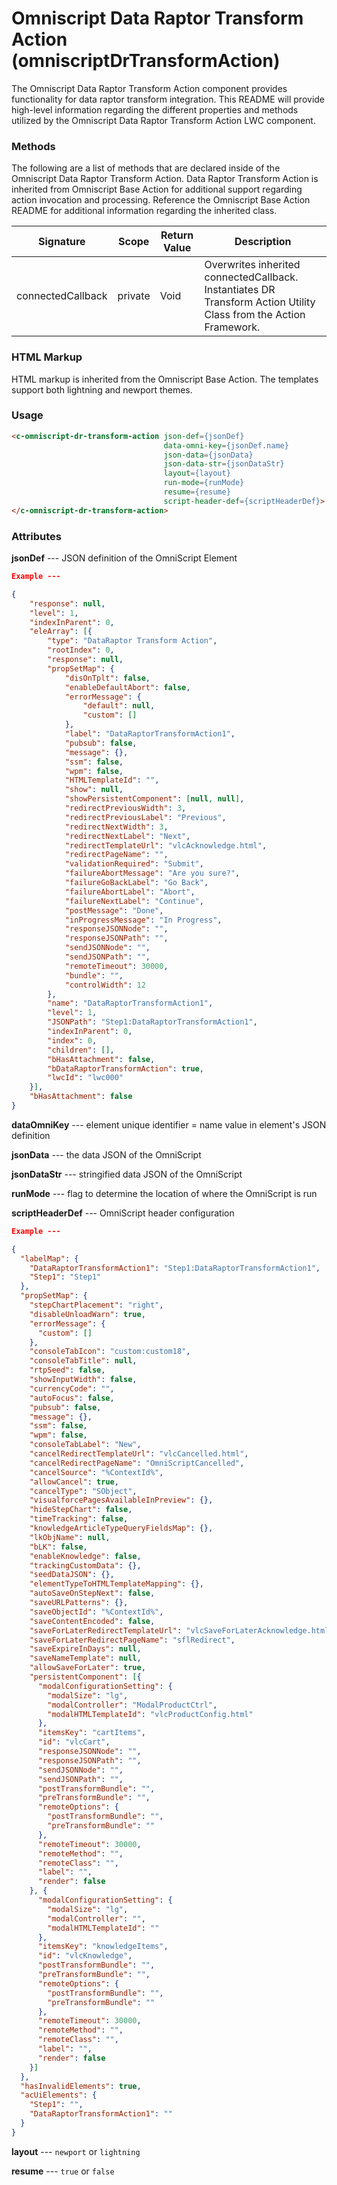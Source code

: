 # Omniscript Data Raptor Transform Action (omniscriptDrTransformAction)

The Omniscript Data Raptor Transform Action component provides functionality for data raptor transform integration. This README will provide high-level information regarding the different properties and methods utilized by the Omniscript Data Raptor Transform Action LWC component.

### Methods

The following are a list of methods that are declared inside of the Omniscript Data Raptor Transform Action. Data Raptor Transform Action is inherited from Omniscript Base Action for additional support regarding action invocation and processing. Reference the Omniscript Base Action README for additional information regarding the inherited class.

| Signature         | Scope   | Return Value | Description                                                  |
| ----------------- | ------- | ------------ | ------------------------------------------------------------ |
| connectedCallback | private | Void         | Overwrites inherited connectedCallback. Instantiates DR Transform Action Utility Class from the Action Framework. |

### HTML Markup

HTML markup is inherited from the Omniscript Base Action. The templates support both lightning and newport themes.

### Usage

```html
<c-omniscript-dr-transform-action json-def={jsonDef}
                                  data-omni-key={jsonDef.name}
                                  json-data={jsonData}
                                  json-data-str={jsonDataStr}
                                  layout={layout}
                                  run-mode={runMode}
                                  resume={resume}
                                  script-header-def={scriptHeaderDef}>
</c-omniscript-dr-transform-action>
```

### Attributes

**jsonDef** --- JSON definition of the OmniScript Element

```json
Example ---

{
    "response": null,
    "level": 1,
    "indexInParent": 0,
    "eleArray": [{
        "type": "DataRaptor Transform Action",
        "rootIndex": 0,
        "response": null,
        "propSetMap": {
            "disOnTplt": false,
            "enableDefaultAbort": false,
            "errorMessage": {
                "default": null,
                "custom": []
            },
            "label": "DataRaptorTransformAction1",
            "pubsub": false,
            "message": {},
            "ssm": false,
            "wpm": false,
            "HTMLTemplateId": "",
            "show": null,
            "showPersistentComponent": [null, null],
            "redirectPreviousWidth": 3,
            "redirectPreviousLabel": "Previous",
            "redirectNextWidth": 3,
            "redirectNextLabel": "Next",
            "redirectTemplateUrl": "vlcAcknowledge.html",
            "redirectPageName": "",
            "validationRequired": "Submit",
            "failureAbortMessage": "Are you sure?",
            "failureGoBackLabel": "Go Back",
            "failureAbortLabel": "Abort",
            "failureNextLabel": "Continue",
            "postMessage": "Done",
            "inProgressMessage": "In Progress",
            "responseJSONNode": "",
            "responseJSONPath": "",
            "sendJSONNode": "",
            "sendJSONPath": "",
            "remoteTimeout": 30000,
            "bundle": "",
            "controlWidth": 12
        },
        "name": "DataRaptorTransformAction1",
        "level": 1,
        "JSONPath": "Step1:DataRaptorTransformAction1",
        "indexInParent": 0,
        "index": 0,
        "children": [],
        "bHasAttachment": false,
        "bDataRaptorTransformAction": true,
        "lwcId": "lwc000"
    }],
    "bHasAttachment": false
}
```

**dataOmniKey** --- element unique identifier = name value in element's JSON definition

**jsonData** --- the data JSON of the OmniScript

**jsonDataStr** --- stringified data JSON of the OmniScript

**runMode** --- flag to determine the location of where the OmniScript is run

**scriptHeaderDef** --- OmniScript header configuration

```json
Example ---

{
  "labelMap": {
    "DataRaptorTransformAction1": "Step1:DataRaptorTransformAction1",
    "Step1": "Step1"
  },
  "propSetMap": {
    "stepChartPlacement": "right",
    "disableUnloadWarn": true,
    "errorMessage": {
      "custom": []
    },
    "consoleTabIcon": "custom:custom18",
    "consoleTabTitle": null,
    "rtpSeed": false,
    "showInputWidth": false,
    "currencyCode": "",
    "autoFocus": false,
    "pubsub": false,
    "message": {},
    "ssm": false,
    "wpm": false,
    "consoleTabLabel": "New",
    "cancelRedirectTemplateUrl": "vlcCancelled.html",
    "cancelRedirectPageName": "OmniScriptCancelled",
    "cancelSource": "%ContextId%",
    "allowCancel": true,
    "cancelType": "SObject",
    "visualforcePagesAvailableInPreview": {},
    "hideStepChart": false,
    "timeTracking": false,
    "knowledgeArticleTypeQueryFieldsMap": {},
    "lkObjName": null,
    "bLK": false,
    "enableKnowledge": false,
    "trackingCustomData": {},
    "seedDataJSON": {},
    "elementTypeToHTMLTemplateMapping": {},
    "autoSaveOnStepNext": false,
    "saveURLPatterns": {},
    "saveObjectId": "%ContextId%",
    "saveContentEncoded": false,
    "saveForLaterRedirectTemplateUrl": "vlcSaveForLaterAcknowledge.html",
    "saveForLaterRedirectPageName": "sflRedirect",
    "saveExpireInDays": null,
    "saveNameTemplate": null,
    "allowSaveForLater": true,
    "persistentComponent": [{
      "modalConfigurationSetting": {
        "modalSize": "lg",
        "modalController": "ModalProductCtrl",
        "modalHTMLTemplateId": "vlcProductConfig.html"
      },
      "itemsKey": "cartItems",
      "id": "vlcCart",
      "responseJSONNode": "",
      "responseJSONPath": "",
      "sendJSONNode": "",
      "sendJSONPath": "",
      "postTransformBundle": "",
      "preTransformBundle": "",
      "remoteOptions": {
        "postTransformBundle": "",
        "preTransformBundle": ""
      },
      "remoteTimeout": 30000,
      "remoteMethod": "",
      "remoteClass": "",
      "label": "",
      "render": false
    }, {
      "modalConfigurationSetting": {
        "modalSize": "lg",
        "modalController": "",
        "modalHTMLTemplateId": ""
      },
      "itemsKey": "knowledgeItems",
      "id": "vlcKnowledge",
      "postTransformBundle": "",
      "preTransformBundle": "",
      "remoteOptions": {
        "postTransformBundle": "",
        "preTransformBundle": ""
      },
      "remoteTimeout": 30000,
      "remoteMethod": "",
      "remoteClass": "",
      "label": "",
      "render": false
    }]
  },
  "hasInvalidElements": true,
  "acUiElements": {
    "Step1": "",
    "DataRaptorTransformAction1": ""
  }
}
```

**layout** --- `newport` or `lightning`

**resume** --- `true` or `false`